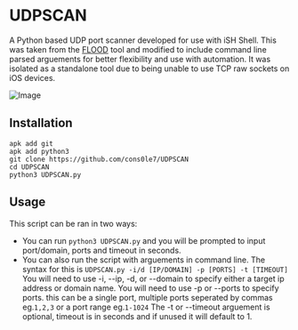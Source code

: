 # UDPSCAN
A Python based UDP port scanner developed for use with iSH Shell. This was taken from the [FLOOD](https://github.com/cons0le7/FLOOD) tool and modified to include command line parsed arguements for better flexibility and use with automation. It was isolated as a standalone tool due to being unable to use TCP raw sockets on iOS devices. 

![Image](https://github.com/user-attachments/assets/252fe3f9-800f-4853-bd56-b4e787014b28)

## Installation 
```
apk add git
apk add python3
git clone https://github.com/cons0le7/UDPSCAN
cd UDPSCAN
python3 UDPSCAN.py 
```

## Usage 
This script can be ran in two ways: 
- You can run `python3 UDPSCAN.py` and you will be prompted to input port/domain, ports and timeout in seconds.
- You can also run the script with arguements in command line. The syntax for this is `UDPSCAN.py -i/d [IP/DOMAIN] -p [PORTS] -t [TIMEOUT] ` You will need to use -i, --ip, -d, or --domain to specify either a target ip address or domain name. You will need to use -p or --ports to specify ports. this can be a single port, multiple ports seperated by commas eg.`1,2,3` or a port range eg.`1-1024` The -t or --timeout arguement is optional, timeout is in seconds and if unused it will default to 1.
